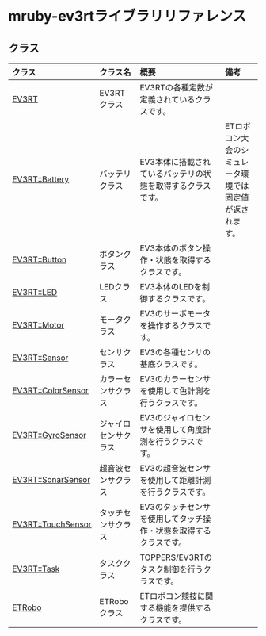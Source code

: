 # mruby-ev3rtライブラリリファレンス

## クラス

|クラス|クラス名|概要|備考|
|:--|:--|:--|:--|
|[EV3RT](EV3RT.md)|EV3RTクラス|EV3RTの各種定数が定義されているクラスです。||
|[EV3RT::Battery](Battery.md)|バッテリクラス|EV3本体に搭載されているバッテリの状態を取得するクラスです。|ETロボコン大会のシミュレータ環境では固定値が返されます。|
|[EV3RT::Button](Button.md)|ボタンクラス|EV3本体のボタン操作・状態を取得するクラスです。||
|[EV3RT::LED](LED.md)|LEDクラス|EV3本体のLEDを制御するクラスです。||
|[EV3RT::Motor](Motor.md)|モータクラス|EV3のサーボモータを操作するクラスです。||
|[EV3RT::Sensor](Sensor.md)|センサクラス|EV3の各種センサの基底クラスです。||
|[EV3RT::ColorSensor](ColorSensor.md)|カラーセンサクラス|EV3のカラーセンサを使用して色計測を行うクラスです。||
|[EV3RT::GyroSensor](GyroSensor.md)|ジャイロセンサクラス|EV3のジャイロセンサを使用して角度計測を行うクラスです。||
|[EV3RT::SonarSensor](SonarSensor.md)|超音波センサクラス|EV3の超音波センサを使用して距離計測を行うクラスです。||
|[EV3RT::TouchSensor](TouchSensor.md)|タッチセンサクラス|EV3のタッチセンサを使用してタッチ操作・状態を取得するクラスです。||
|[EV3RT::Task](Task.md)|タスククラス|TOPPERS/EV3RTのタスク制御を行うクラスです。||
|[ETRobo](ETRobo.md)|ETRoboクラス|ETロボコン競技に関する機能を提供するクラスです。||
